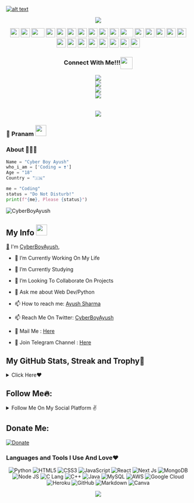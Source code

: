 [![alt text](https://github.com/CyberBoyAyush/CyberBoyAyush/blob/master/Copy%20of%20CyberBoyAyush%20Banner%20HD(1).png)](https://cyberboyayush.in/me)

<p align="center">
  <img src="https://readme-typing-svg.herokuapp.com?color=F70000&lines=I+am+a+Student%2C+Developer%2C+Coder+and+Love+to+Connect+With+Peoples+%E2%9D%A4%EF%B8%8F">
</p>

<div align="center">
    <img src="https://cultofthepartyparrot.com/parrots/hd/githubparrot.gif" width="25" height="25"/>
    <img src="https://cultofthepartyparrot.com/flags/hd/iranparrot.gif" width="25" height="25"/>
    <img src="https://cultofthepartyparrot.com/parrots/asyncparrot.gif" width="36" height="25"/>
    <img src="https://cultofthepartyparrot.com/parrots/exceptionallyfastparrot.gif" width="25" height="25"/>
    <img src="https://cultofthepartyparrot.com/parrots/hd/60fpsparrot.gif" width="25" height="25"/>
    <img src="https://cultofthepartyparrot.com/parrots/hd/jumpingparrot.gif" width="25" height="25"/>
    <img src="https://cultofthepartyparrot.com/parrots/hd/opensourceparrot.gif" width="25" height="25"/>
    <img src="https://cultofthepartyparrot.com/parrots/hd/dealwithitnowparrot.gif" width="25" height="25"/>
    <img src="https://cultofthepartyparrot.com/parrots/hd/hypnoparrotlight.gif" width="25" height="25"/>
    <img src="https://cultofthepartyparrot.com/parrots/databaseparrot.gif" width="25" height="25"/>
    <img src="https://cultofthepartyparrot.com/parrots/fixparrot.gif" width="36" height="25"/>
    <img src="https://cultofthepartyparrot.com/parrots/hd/laptop_parrot.gif" width="25" height="25"/>
    <img src="https://cultofthepartyparrot.com/parrots/hd/spinningparrot.gif" width="25" height="25"/>
    <img src="https://cultofthepartyparrot.com/parrots/hd/levitationparrot.gif" width="25" height="25"/>
    <img src="https://cultofthepartyparrot.com/parrots/hd/meldparrot.gif" width="25" height="25"/>
    <img src="https://cultofthepartyparrot.com/parrots/slomoparrot.gif" width="25" height="25"/>
    <img src="https://cultofthepartyparrot.com/parrots/hd/moonwalkingparrot.gif" width="25" height="25"/>
    <img src="https://cultofthepartyparrot.com/parrots/hd/stableparrot.gif" width="25" height="25"/>
    <img src="https://cultofthepartyparrot.com/parrots/hd/scienceparrot.gif" width="25" height="25"/>
    <img src="https://cultofthepartyparrot.com/parrots/hd/pirateparrot.gif" width="25" height="25"/>
    <img src="https://cultofthepartyparrot.com/parrots/hd/footballparrot.gif" width="25" height="25"/>
    <img src="https://cultofthepartyparrot.com/parrots/hd/illuminatiparrot.gif" width="25" height="25"/>
    <img src="https://cultofthepartyparrot.com/parrots/hd/hypnoparrotdark.gif" width="25" height="25"/>
    <img src="https://cultofthepartyparrot.com/parrots/hd/mustacheparrot.gif" width="25" height="25"/>
</div>


<div align="center">
<h3 align="center">Connect With Me!!!<img align="center" src="https://github.com/CyberBoyAyush/CyberBoyAyush/blob/master/gifs/Handshake.gif" height="33px" /></h3>
<center>
<a href="https://twitter.com/ayushcodz"><img src="https://img.icons8.com/fluent/50/000000/twitter.png"></a>
</center> 
<center>
<a href="mailto:contact@cyberboyayush.in"><img src="https://img.icons8.com/fluent/50/000000/gmail--v2.png"></a>
</center>
<center>
<a href="https://telegram.me/CyberBoyAyush"><img src="https://img.icons8.com/color/50/000000/telegram-app--v2.png"></a>
</center>
<center>
<a href="https://linkedin.com/in/AyushCodz"><img src="https://img.icons8.com/fluent/50/000000/linkedin.png"></a>
</center>
<br>
<br>
<a href="https://cyberboyayush.in/"><img src="https://img.shields.io/badge/Check_out_my-portfolio-rblue?style=for-the-badge&logo=Opsgenie&logoColor=white"></a>
</center>
</div>    

### 🙏 Pranam <img src="https://github.com/CyberBoyAyush/CyberBoyAyush/blob/master/gifs/Hi.gif" width="30px"></h2>

### About 🙋🏻‍♂️
```python
Name = "Cyber Boy Ayush"
who_i_am = ['Coding = ❣️']
Age = "18"
Country = "🇮🇳"
```

```python
me = "Coding" 
status = "Do Not Disturb!" 
print(f"{me}, Please {status}")
```
<p align="left"> <img src="https://komarev.com/ghpvc/?username=CyberBoyAyush&label=Profile%20Views&color=orange&style=flat-square" alt="CyberBoyAyush" /> </p>

## My Info <img src="https://github.com/CyberBoyAyush/CyberBoyAyush/blob/master/gifs/Hi.gif" width="30px"></h2>

[👋](https://cyberboyayush.in) I'm [CyberBoyAyush](https://telegram.me/CyberBoyAyush),

- 🔭 I’m Currently Working On My Life 

- 🌱 I’m Currently Studying

- 👯 I’m Looking To Collaborate On Projects

- 💬 Ask me about Web Dev/Python

- 📫 How to reach me: [Ayush Sharma](https://telegram.me/CyberBoyAyush)

- 📫 Reach Me On Twitter: [CyberBoyAyush](https://twitter.com/AyushCodz) 

- 💬 Mail Me : [Here](mailto:contact@cyberboyayush.in)

- 👯 Join Telegram Channel : [Here](https://t.me/ayushbots)

## My GitHub Stats, Streak and Trophy💛

<details>
<summary>Click Here❤️</summary>
<br>
    
![CyberBoyAyush Git Stats](https://github-readme-stats.vercel.app/api?username=CyberBoyAyush&include_all_commits=true&count_private=true&theme=highcontrast)

<p><img align="center" src="https://github-readme-streak-stats.herokuapp.com/?user=cyberboyayush&theme=chartreuse-dark&hide_border=True" alt="Cyberboyayush" /></p>

[![Top Langs](https://github-readme-stats.vercel.app/api/top-langs/?username=CyberBoyAyush&layout=compact&theme=radical)](https://github.com/CyberBoyAyush)

[![trophy](https://github-profile-trophy.vercel.app/?username=CyberBoyAyush&theme=onedark)](https://github.com/CyberBoyAyush)

</details>
    
## Follow Me🔥:

<details>
<summary>Follow Me On My Social Platform ✌️</summary>
<br>
Follow Me On:
<p align="left">
<a href="https://github.com/CyberBoyAyush"><img src="https://img.shields.io/badge/GitHub-Follow%20on%20GitHub-inactive.svg?style=for-the-badge&logo=github"></a>
</p>
<p align="left">
<a href="https://twitter.com/AyushCodz"><img src="https://img.shields.io/badge/Twitter-Follow%20on%20Twitter-informational.svg?style=for-the-badge&logo=twitter"></a>
</p>
<p align="left">
<a href="https://instagram.com/CyberBoyAyush"><img src="https://img.shields.io/badge/Instagram-CyberBoyAyush-magenta?style=for-the-badge&logo=instagram"></a>
</p>
<p align="left">
<a href="https://www.linkedin.com/in/CyberBoyAyush"><img src="https://img.shields.io/badge/Linkedin-CyberBoyAyush-blue?style=for-the-badge&logo=Linkedin"></a>
</p>

</details>

## Donate Me:
[![Donate](https://img.shields.io/badge/Donate%20Us-UPI-orange?style=for-the-badge)](https://upayi.ml/ayushsharma2424@ybl)

### Languages and Tools I Use And Love❤️
<p align="center">
<img alt="Python" src="https://img.shields.io/badge/python-%2314354C.svg?&style=for-the-badge&logo=python&logoColor=white"/>
<img alt="HTML5" src="https://img.shields.io/badge/html5-%23E34F26.svg?&style=for-the-badge&logo=html5&logoColor=white"/>
<img alt="CSS3" src="https://img.shields.io/badge/css3-%231572B6.svg?&style=for-the-badge&logo=css3&logoColor=white"/>
<img alt="JavaScript" src="https://img.shields.io/badge/Javascript-faff00.svg?&style=for-the-badge&logo=javascript&logoColor=black"/>
<img alt="React" src="https://img.shields.io/badge/React-%2320C4CB.svg?&style=for-the-badge&logo=React&logoColor=white"/>
<img alt="Next Js" src="https://img.shields.io/badge/Next.JS-000000.svg?&style=for-the-badge&logo=javascript&logoColor=white"/>
<img alt="MongoDB" src ="https://img.shields.io/badge/MongoDB-%234ea94b.svg?&style=for-the-badge&logo=mongodb&logoColor=white"/>
<img alt="Node JS" src="https://img.shields.io/badge/Node Js-%2300f.svg?&style=for-the-badge&logo=node.js&logoColor=white"/>
<img alt="C Lang" src ="https://img.shields.io/badge/C Lang-red.svg?&style=for-the-badge&logo=c&logoColor=white"/>
<img alt="C++" src="https://img.shields.io/badge/c++-%2300599C.svg?&style=for-the-badge&logo=c%2B%2B&ogoColor=white"/>
<img alt="Java" src="https://img.shields.io/badge/Java-%2314854C.svg?&style=for-the-badge&logo=java&logoColor=white"/>
<img alt="MySQL" src="https://img.shields.io/badge/mysql-%2300f.svg?&style=for-the-badge&logo=mysql&logoColor=white"/>
<img alt="AWS" src="https://img.shields.io/badge/AWS-%23FF9900.svg?&style=for-the-badge&logo=amazon-aws&logoColor=white"/>
<img alt="Google Cloud" src="https://img.shields.io/badge/GoogleCloud-%234285F4.svg?&style=for-the-badge&logo=google-cloud&logoColor=white"/>
<img alt="Heroku" src="https://img.shields.io/badge/heroku-%23430098.svg?&style=for-the-badge&logo=heroku&logoColor=white"/>
<img alt="GitHub" src="https://img.shields.io/badge/github-%23921011.svg?&style=for-the-badge&logo=github&logoColor=white"/>
<img alt="Markdown" src="https://img.shields.io/badge/Markdown-000000?style=for-the-badge&logo=markdown&logoColor=white"/>
<img alt="Canva" src="https://img.shields.io/badge/Canva-%2320C4CB.svg?&style=for-the-badge&logo=Canva&logoColor=white"/>
</p>

<p align="center">
    <img src="https://img.shields.io/badge/THANKS%20FOR-VISITING%20❤-red?style=for-the-badge&logo=github"/>
</p>
